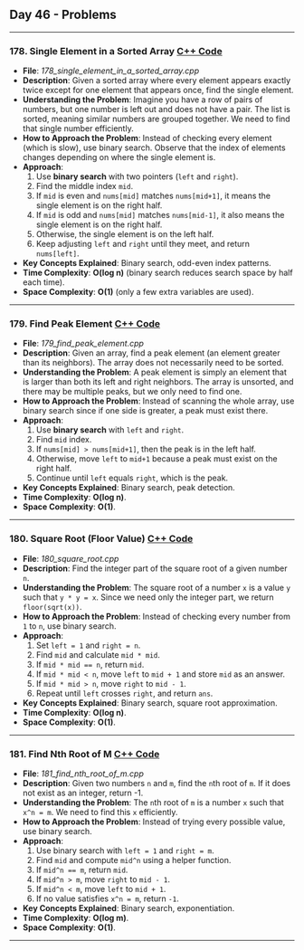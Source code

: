 ## Day 46 - Problems

---

### 178. **Single Element in a Sorted Array** [C++ Code](./_178_single_element_in_a_sorted_array.cpp)
   - **File**: _178_single_element_in_a_sorted_array.cpp_
   - **Description**: Given a sorted array where every element appears exactly twice except for one element that appears once, find the single element.
   - **Understanding the Problem**: Imagine you have a row of pairs of numbers, but one number is left out and does not have a pair. The list is sorted, meaning similar numbers are grouped together. We need to find that single number efficiently.
   - **How to Approach the Problem**: Instead of checking every element (which is slow), use binary search. Observe that the index of elements changes depending on where the single element is.
   - **Approach**:
     1. Use **binary search** with two pointers (`left` and `right`).
     2. Find the middle index `mid`.
     3. If `mid` is even and `nums[mid]` matches `nums[mid+1]`, it means the single element is on the right half.
     4. If `mid` is odd and `nums[mid]` matches `nums[mid-1]`, it also means the single element is on the right half.
     5. Otherwise, the single element is on the left half.
     6. Keep adjusting `left` and `right` until they meet, and return `nums[left]`.
   - **Key Concepts Explained**: Binary search, odd-even index patterns.
   - **Time Complexity**: **O(log n)** (binary search reduces search space by half each time).
   - **Space Complexity**: **O(1)** (only a few extra variables are used).

---

### 179. **Find Peak Element** [C++ Code](./_179_find_peak_element.cpp)
   - **File**: _179_find_peak_element.cpp_
   - **Description**: Given an array, find a peak element (an element greater than its neighbors). The array does not necessarily need to be sorted.
   - **Understanding the Problem**: A peak element is simply an element that is larger than both its left and right neighbors. The array is unsorted, and there may be multiple peaks, but we only need to find one.
   - **How to Approach the Problem**: Instead of scanning the whole array, use binary search since if one side is greater, a peak must exist there.
   - **Approach**:
     1. Use **binary search** with `left` and `right`.
     2. Find `mid` index.
     3. If `nums[mid] > nums[mid+1]`, then the peak is in the left half.
     4. Otherwise, move `left` to `mid+1` because a peak must exist on the right half.
     5. Continue until `left` equals `right`, which is the peak.
   - **Key Concepts Explained**: Binary search, peak detection.
   - **Time Complexity**: **O(log n)**.
   - **Space Complexity**: **O(1)**.

---

### 180. **Square Root (Floor Value)** [C++ Code](./_180_square_root.cpp)
   - **File**: _180_square_root.cpp_
   - **Description**: Find the integer part of the square root of a given number `n`.
   - **Understanding the Problem**: The square root of a number `x` is a value `y` such that `y * y = x`. Since we need only the integer part, we return `floor(sqrt(x))`.
   - **How to Approach the Problem**: Instead of checking every number from `1` to `n`, use binary search.
   - **Approach**:
     1. Set `left = 1` and `right = n`.
     2. Find `mid` and calculate `mid * mid`.
     3. If `mid * mid == n`, return `mid`.
     4. If `mid * mid < n`, move `left` to `mid + 1` and store `mid` as an answer.
     5. If `mid * mid > n`, move `right` to `mid - 1`.
     6. Repeat until `left` crosses `right`, and return `ans`.
   - **Key Concepts Explained**: Binary search, square root approximation.
   - **Time Complexity**: **O(log n)**.
   - **Space Complexity**: **O(1)**.

---

### 181. **Find Nth Root of M** [C++ Code](./_181_find_nth_root_of_m.cpp)
   - **File**: _181_find_nth_root_of_m.cpp_
   - **Description**: Given two numbers `n` and `m`, find the `n`th root of `m`. If it does not exist as an integer, return -1.
   - **Understanding the Problem**: The `n`th root of `m` is a number `x` such that `x^n = m`. We need to find this `x` efficiently.
   - **How to Approach the Problem**: Instead of trying every possible value, use binary search.
   - **Approach**:
     1. Use binary search with `left = 1` and `right = m`.
     2. Find `mid` and compute `mid^n` using a helper function.
     3. If `mid^n == m`, return `mid`.
     4. If `mid^n > m`, move `right` to `mid - 1`.
     5. If `mid^n < m`, move `left` to `mid + 1`.
     6. If no value satisfies `x^n = m`, return `-1`.
   - **Key Concepts Explained**: Binary search, exponentiation.
   - **Time Complexity**: **O(log m)**.
   - **Space Complexity**: **O(1)**.

---
